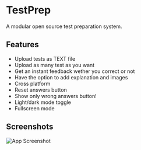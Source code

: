 # TestPrep

A modular open source test preparation system.

## Features

- Upload tests as TEXT file
- Upload as many test as you want
- Get an instant feedback wether you correct or not
- Have the option to add explanation and images
- Cross platform
- Reset answers button
- Show only wrong answers button!
- Light/dark mode toggle
- Fullscreen mode

## Screenshots

![App Screenshot](https://gcdnb.pbrd.co/images/ic3R5h8zBcQT.jpg?raw=true)
